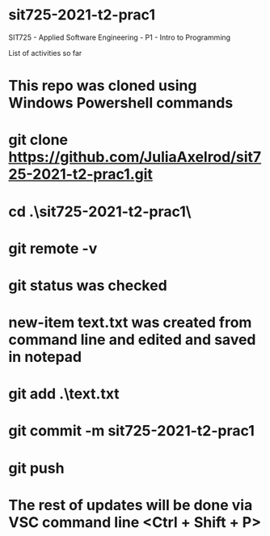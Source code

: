 # sit725-2021-t2-prac1

SIT725 - Applied Software Engineering - P1 - Intro to Programming

List of activities so far

# This repo was cloned using Windows Powershell commands

# git clone https://github.com/JuliaAxelrod/sit725-2021-t2-prac1.git <Enter>

# cd .\sit725-2021-t2-prac1\ <Enter>

# git remote -v <Enter>

# git status was checked

# new-item text.txt was created from command line and edited and saved in notepad

# git add .\text.txt <Enter>

# git commit -m sit725-2021-t2-prac1 <Enter>

# git push <Enter>

# The rest of updates will be done via VSC command line <Ctrl + Shift + P>
